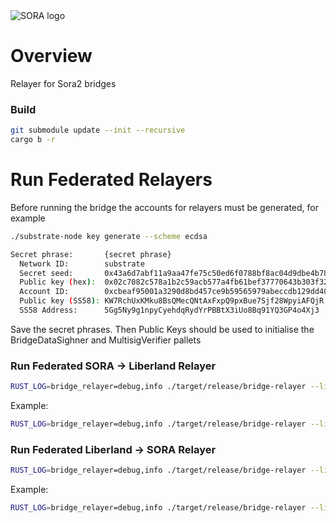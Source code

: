 <img alt="SORA logo" src="https://static.tildacdn.com/tild3664-3939-4236-b762-306663333564/sora_small.svg"/>

# Overview

Relayer for Sora2 bridges

### Build

```sh
git submodule update --init --recursive
cargo b -r
```
# Run Federated Relayers

Before running the bridge the accounts for relayers must be generated, for example

```bash
./substrate-node key generate --scheme ecdsa 

Secret phrase:       {secret phrase}
  Network ID:        substrate
  Secret seed:       0x43a6d7abf11a9aa47fe75c50ed6f0788bf8ac04d9dbe4b78227d80fcc6403e76
  Public key (hex):  0x02c7082c578a1b2c59acb577a4fb61bef37770643b303f32c92466c1dfdb96f676
  Account ID:        0xcbeaf95001a3290d8bd457ce9b59565979abeccdb129dd40c7b7a483725e474c
  Public key (SS58): KW7RchUxKMku8BsQMecQNtAxFxpQ9pxBue7Sjf28WpyiAFQjR
  SS58 Address:      5Gg5Ny9g1npyCyehdqRydYrPBBtX3iUo8Bq91YQ3GP4o4Xj3
```

Save the secret phrases. Then Public Keys should be used to initialise the BridgeDataSighner and MultisigVerifier pallets

### Run Federated SORA -> Liberland Relayer

```sh
RUST_LOG=bridge_relayer=debug,info ./target/release/bridge-relayer --liberland-url ws://{LIBERLAND_ADDRESS} --liberland-key {KEY_POSTFIX} --substrate-url ws://{SORA_ADDRESS} --substrate-key {KEY_POSTFIX} bridge relay sora liberland trusted --signer {YOUR_SEED}
```

Example:

```sh
RUST_LOG=bridge_relayer=debug,info ./target/release/bridge-relayer --liberland-url ws://localhost:10999 --substrate-url ws://localhost:9944 bridge relay sora liberland trusted --signer "{secret phrase}"
```

### Run Federated Liberland -> SORA Relayer

```sh
RUST_LOG=bridge_relayer=debug,info ./target/release/bridge-relayer --liberland-url ws://{LIBERLAND_ADDRESS} --liberland-key {KEY_POSTFIX} --substrate-url ws://{SORA_ADDRESS}--substrate-key {KEY_POSTFIX} bridge relay liberland sora trusted --signer {YOUR_SEED}
```

Example:

```sh
RUST_LOG=bridge_relayer=debug,info ./target/release/bridge-relayer --liberland-url ws://localhost:10999 --substrate-url ws://localhost:9944 bridge relay liberland sora trusted --signer "{secret phrase}"
```